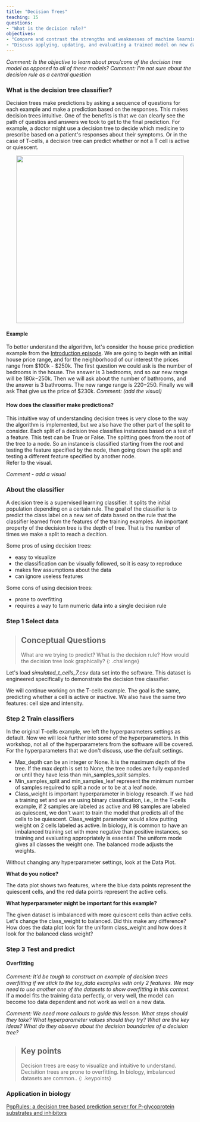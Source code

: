 ```yaml
---
title: "Decision Trees"
teaching: 15
questions:
- "What is the decision rule?"
objectives:
- "Compare and contrast the strengths and weaknesses of machine learning classifiers commonly used in biology - logistic regression, decision trees, random forests, and neural networks. Assess model selection and recognize that these methods don't necessarily work right out of the box."
- "Discuss applying, updating, and evaluating a trained model on new data."
---
```

_Comment: Is the objective to learn about pros/cons of the decision tree model as opposed to all of these models?_
_Comment: I'm not sure about the decision rule as a central question_

### What is the decision tree classifier? 

Decision trees make predictions by asking a sequence of questions for each example and make a prediction based on the responses.
This makes decision trees intuitive.
One of the benefits is that we can clearly see the path of questios and answers we took to get to the final prediction.
For example, a doctor might use a decision tree to decide which medicine to prescribe based on a patient's responses about their symptoms.
Or in the case of T-cells, a decision tree can predict whether or not a T cell is active or quiescent.

<p align="center">
<img width="450" src="https://raw.githubusercontent.com/gitter-lab/ml-bio-workshop/gh-pages/assets/decision%20tree1.jpg">
</p>

#### Example

To better understand the algorithm, let's consider the house price prediction example from the [Introduction episode](lhttps://gitter-lab.github.io/ml-bio-workshop/01-introduction/index.html).
We are going to begin with an initial house price range, and for the neighborhood of our interest the prices range from $100k - $250k. 
The first question we could ask is the number of bedrooms in the house. 
The answer is 3 bedrooms, and so our new range will be $180k-$250k. 
Then we will ask about the number of bathrooms, and the answer is 3 bathrooms. 
The new range range is $220-$250.
Finally we will ask 
That give us the price of $230k. 
_Comment: (add the visual)_

#### How does the classifier make predictions?

This intuitive way of understanding decision trees is very close to the way the algorithm is implemented, but we also have the other part of the split to consider. 
Each split of a decision tree classifies instances based on a test of a feature. 
This test can be True or False. 
The splitting goes from the root of the tree to a node. 
So an instance is classified starting from the root and testing the feature specified by the node, then going down the split and testing a different feature specified by another node.  
Refer to the visual. 

_Comment - add a visual_

### About the classifier

A decision tree is a supervised learning classifier.
It splits the initial population depending on a certain rule.
The goal of the classifier is to predict the class label on a new set of data based on the rule that the classifier learned from the features of the training examples.
An important property of the decision tree is the depth of tree.
That is the number of times we make a split to reach a decition. 

Some pros of using decision trees:

- easy to visualize
- the classification can be visually followed, so it is easy to reproduce
- makes few assumptions about the data
- can ignore useless features

Some cons of using decision trees:

- prone to overfitting
- requires a way to turn numeric data into a single decision rule

### Step 1 Select data

> ## Conceptual Questions
>
> What are we trying to predict? 
> What is the decision rule?
> How would the decision tree look graphically?
{: .challenge}

Let's load *simulated_t_cells_7.csv* data set into the software.
This dataset is engineered specifically to demonstrate the decision tree classifier.

We will continue working on the T-cells example.
The goal is the same, predicting whether a cell is active or inactive.
We also have the same two features: cell size and intensity. 

### Step 2 Train classifiers

In the original T-cells example, we left the hyperparameters settings as default.
Now we will look further into some of the hyperparameters.
In this workshop, not all of the hyperparameters from the software will be covered.
For the hyperparameters that we don't discuss, use the default settings.
- Max_depth can be an integer or None. It is the maximum depth of the tree. If the max depth is set to None, the tree nodes are fully expanded or until they have less than min_samples_split samples.
- Min_samples_split and min_samples_leaf represent the minimum number of samples required to split a node or to be at a leaf node.
- Class_weight is important hyperparameter in biology research. If we had a training set and we are using binary classification, i.e., in the T-cells example, if 2 samples are labeled as active and 98 samples are labeled as quiescent, we don't want to train the model that predicts all of the cells to be quiescent. Class_weight parameter would allow putting weight on 2 cells labeled as active. 
In biology, it is common to have an imbalanced training set with more negative than positive instances, so training and evaluating appropriately is essential! The uniform mode gives all classes the weight one. The balanced mode adjusts the weights.

Without changing any hyperparameter settings, look at the Data Plot.

**What do you notice?**

The data plot shows two features, where the blue data points represent the quiescent cells, and the red data points represent the active cells. 

**What hyperparameter might be important for this example?**

The given dataset is imbalanced with more quiescent cells than active cells. 
Let's change the class_weight to balanced. 
Did this make any difference? 
How does the data plot look for the uniform class_weight and how does it look for the balanced class weight?


### Step 3 Test and predict

#### Overfitting
_Comment: It'd be tough to construct an example of decision trees overfitting if we stick to the toy_data examples with only 2 features. We may need to use another one of the datasets to show overfitting in this context._
If a model fits the training data perfectly, or very well, the model can become too data dependent and not work as well on a new data. 

_Comment: We need more callouts to guide this lesson.  What steps should they take?  What hyperparameter values should they try?  What are the key ideas?  What do they observe about the decision boundaries of a decision tree?_

> ## Key points
> 
> Decision trees are easy to visualize and intuitive to understand. 
> Decisition trees are prone to overfitting.
> In biology, imbalanced datasets are common..
{: .keypoints}

###  Application in biology

[PgpRules: a decision tree based prediction server for P-glycoprotein substrates and inhibitors](https://doi.org/10.1093/bioinformatics/btz213)
